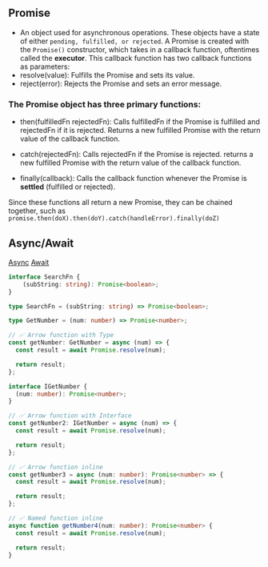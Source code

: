 ## Promise
- An object used for asynchronous operations. These objects have a state of either `pending, fulfilled, or rejected`. A Promise is created with the `Promise()` constructor, which takes in a callback function, oftentimes called the <b>executor</b>. This callback function has two callback functions as parameters:
- resolve(value): Fulfills the Promise and sets its value.
- reject(error): Rejects the Promise and sets an error message.

### The Promise object has three primary functions:
- then(fulfilledFn rejectedFn): Calls fulfilledFn if the Promise is
    fulfilled and rejectedFn if it is rejected. Returns a new fulfilled Promise
    with the return value of the callback function.

- catch(rejectedFn): Calls rejectedFn if the Promise is rejected. returns a new
    fulfilled Promise with the return value of the callback function.

- finally(callback): Calls the callback function whenever the Promise is <b>settled</b> (fulfilled or rejected).

Since these functions all return a new Promise, they can be chained together, such as `promise.then(doX).then(doY).catch(handleError).finally(doZ)`

## Async/Await
[Async](https://developer.mozilla.org/en-US/docs/Web/JavaScript/Reference/Global_Objects/Promise)
[Await](https://developer.mozilla.org/en-US/docs/Web/JavaScript/Reference/Statements/async_function)

````Typescript
interface SearchFn {
    (subString: string): Promise<boolean>;
}

type SearchFn = (subString: string) => Promise<boolean>;
````

````Typescript
type GetNumber = (num: number) => Promise<number>;

// ✅ Arrow function with Type
const getNumber: GetNumber = async (num) => {
  const result = await Promise.resolve(num);

  return result;
};

interface IGetNumber {
  (num: number): Promise<number>;
}

// ✅ Arrow function with Interface
const getNumber2: IGetNumber = async (num) => {
  const result = await Promise.resolve(num);

  return result;
};

// ✅ Arrow function inline
const getNumber3 = async (num: number): Promise<number> => {
  const result = await Promise.resolve(num);

  return result;
};

// ✅ Named function inline
async function getNumber4(num: number): Promise<number> {
  const result = await Promise.resolve(num);

  return result;
}
````
